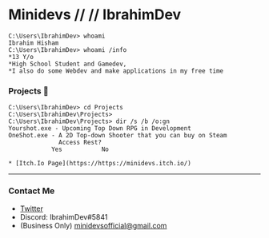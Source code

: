 # Minidevs // // IbrahimDev 
```console
C:\Users\IbrahimDev> whoami
Ibrahim Hisham
C:\Users\IbrahimDev> whoami /info
*13 Y/o 
*High School Student and Gamedev, 
*I also do some Webdev and make applications in my free time
```

### Projects :space_invader:
```console
C:\Users\IbrahimDev> cd Projects
C:\Users\IbrahimDev\Projects>
C:\Users\IbrahimDev\Projects> dir /s /b /o:gn
Yourshot.exe - Upcoming Top Down RPG in Development
OneShot.exe - A 2D Top-down Shooter that you can buy on Steam
              Access Rest?
            Yes           No

* [Itch.Io Page](https://https://minidevs.itch.io/) 

```
---

### Contact Me
* [Twitter](https://www.linkedin.com/in/andrea-grigoletto/)
* Discord: IbrahimDev#5841
* (Business Only) minidevsofficial@gmail.com


